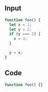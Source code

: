 
## Input

```javascript
function foo() {
  let x = 1;
  let y = 2;
  if (y === 2) {
    x = 3;
  }

  y = x;
}

```

## Code

```javascript
function foo() {}

```
      